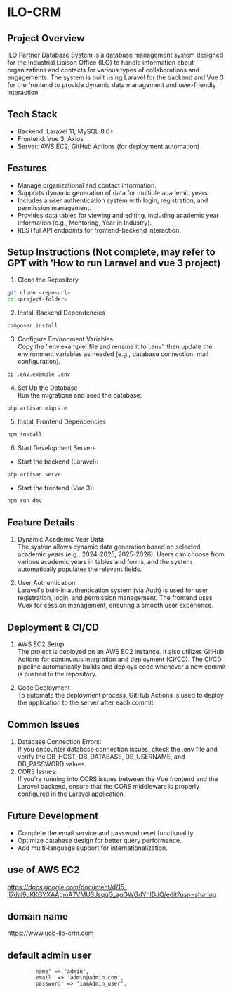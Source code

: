 # ILO-CRM
## Project Overview
ILO Partner Database System is a database management system designed for the Industrial Liaison Office (ILO) to handle information about organizations and contacts for various types of collaborations and engagements. The system is built using Laravel for the backend and Vue 3 for the frontend to provide dynamic data management and user-friendly interaction.

## Tech Stack
- Backend: Laravel 11, MySQL 8.0+
- Frontend: Vue 3, Axios
- Server: AWS EC2, GitHub Actions (for deployment automation)

## Features
- Manage organizational and contact information.
- Supports dynamic generation of data for multiple academic years.
- Includes a user authentication system with login, registration, and permission management.
- Provides data tables for viewing and editing, including academic year information (e.g., Mentoring, Year in Industry).
- RESTful API endpoints for frontend-backend interaction.

## Setup Instructions (Not complete, may refer to GPT with 'How to run Laravel and vue 3 project)
1. Clone the Repository
```bash
git clone <repo-url>
cd <project-folder>
```
2. Install Backend Dependencies
```bash
composer install
```
3. Configure Environment Variables\
Copy the '.env.example' file and rename it to '.env', then update the environment variables as needed (e.g., database connection, mail configuration).
```bash
cp .env.example .env
```
4. Set Up the Database\
Run the migrations and seed the database:
```bash
php artisan migrate
```
5. Install Frontend Dependencies
```bash
npm install
```
6. Start Development Servers
  - Start the backend (Laravel):
```bash
php artisan serve
```
  - Start the frontend (Vue 3):
```bash
npm run dev
```

## Feature Details
1. Dynamic Academic Year Data\
The system allows dynamic data generation based on selected academic years (e.g., 2024-2025, 2025-2026). Users can choose from various academic years in tables and forms, and the system automatically populates the relevant fields.

2. User Authentication\
Laravel's built-in authentication system (via Auth) is used for user registration, login, and permission management. The frontend uses Vuex for session management, ensuring a smooth user experience.

## Deployment & CI/CD
1. AWS EC2 Setup\
The project is deployed on an AWS EC2 instance. It also utilizes GitHub Actions for continuous integration and deployment (CI/CD). The CI/CD pipeline automatically builds and deploys code whenever a new commit is pushed to the repository.

2. Code Deployment\
To automate the deployment process, GitHub Actions is used to deploy the application to the server after each commit.

## Common Issues
1. Database Connection Errors: \
If you encounter database connection issues, check the .env file and verify the DB_HOST, DB_DATABASE, DB_USERNAME, and DB_PASSWORD values.
2. CORS Issues: \
If you're running into CORS issues between the Vue frontend and the Laravel backend, ensure that the CORS middleware is properly configured in the Laravel application.

## Future Development
- Complete the email service and password reset functionality.
- Optimize database design for better query performance.
- Add multi-language support for internationalization.
## use of AWS EC2 
https://docs.google.com/document/d/15-jI7dai9uKKGYXAAgmA7VMU3JsqqG_agOWGdYhlDJQ/edit?usp=sharing

## domain name
https://www.uob-ilo-crm.com

## default admin user
            'name' => 'admin',
            'email' => 'admin@admin.com',
            'password' => 'iamAdmin_user',
